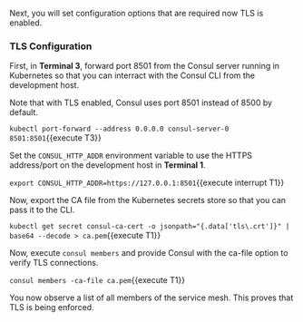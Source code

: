 Next, you will set configuration options that are required now TLS is enabled.

### TLS Configuration

First, in **Terminal 3**, forward port 8501 from the Consul server running in
Kubernetes so that you can interract with the Consul CLI from the development host.

Note that with TLS enabled, Consul uses port 8501 instead of 8500 by default.

`kubectl port-forward --address 0.0.0.0 consul-server-0 8501:8501`{{execute T3}}

Set the `CONSUL_HTTP_ADDR` environment variable to use the HTTPS address/port on
the development host in **Terminal 1**.

`export CONSUL_HTTP_ADDR=https://127.0.0.1:8501`{{execute interrupt T1}}

Now, export the CA file from the Kubernetes secrets store
so that you can pass it to the CLI.

`kubectl get secret consul-ca-cert -o jsonpath="{.data['tls\.crt']}" | base64 --decode > ca.pem`{{execute T1}}

Now, execute `consul members` and provide Consul with the ca-file option to verify TLS
connections.

`consul members -ca-file ca.pem`{{execute T1}}

You now observe a list of all members of the service mesh. This
proves that TLS is being enforced.
